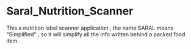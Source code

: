 # Saral_Nutrition_Scanner
This a nutrition label scanner application , the name SARAL means "Simplified" , so it will simplify all the info written behind a packed food item.
